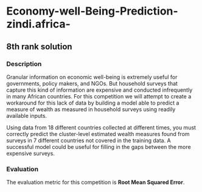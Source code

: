 # Economy-well-Being-Prediction-zindi.africa-
## 8th rank solution

### Description
Granular information on economic well-being is extremely useful for governments, policy makers, and NGOs. But household surveys that capture this kind of information are expensive and conducted infrequently in many African countries. For this competition we will attempt to create a workaround for this lack of data by building a model able to predict a measure of wealth as measured in household surveys using readily available inputs.

Using data from 18 different countries collected at different times, you must correctly predict the cluster-level estimated wealth measures found from surveys in 7 different countries not covered in the training data. A successful model could be useful for filling in the gaps between the more expensive surveys.

### Evaluation
The evaluation metric for this competition is **Root Mean Squared Error**.
